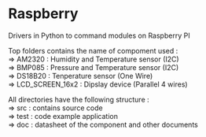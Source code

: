 # Raspberry
Drivers in Python to command modules on Raspberry PI

Top folders contains the name of compoment used : <br/>
  => AM2320          : Humidity and Temperature sensor (I2C)              <br/>
  => BMP085          : Pressure and Temperature sensor (I2C)              <br/>
  => DS18B20         : Tenperature sensor              (One Wire)         <br/>
  => LCD_SCREEN_16x2 : Dipslay device                  (Parallel 4 wires) <br/>

All directories have the following structure : <br/>
  => src  : contains source code                           <br/>
  => test : code example application                       <br/>
  => doc  : datasheet of the component and other documents <br/>
